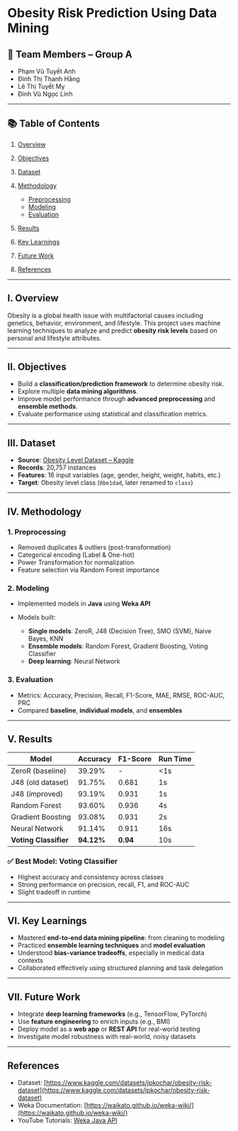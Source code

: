 # Obesity Risk Prediction Using Data Mining

## 👥 Team Members – Group A

* Phạm Vũ Tuyết Anh
* Đinh Thị Thanh Hằng
* Lê Thị Tuyết My
* Đinh Vũ Ngọc Linh

---

## 📚 Table of Contents

1. [Overview](#i-overview)
2. [Objectives](#ii-objectives)
3. [Dataset](#iii-dataset)
4. [Methodology](#iv-methodology)

   * [Preprocessing](#1-preprocessing)
   * [Modeling](#2-modeling)
   * [Evaluation](#3-evaluation)
5. [Results](#v-results)
6. [Key Learnings](#vi-key-learnings)
7. [Future Work](#vii-future-work)
8. [References](#references)

---

## I. Overview

Obesity is a global health issue with multifactorial causes including genetics, behavior, environment, and lifestyle. This project uses machine learning techniques to analyze and predict **obesity risk levels** based on personal and lifestyle attributes.

---

## II. Objectives

* Build a **classification/prediction framework** to determine obesity risk.
* Explore multiple **data mining algorithms**.
* Improve model performance through **advanced preprocessing** and **ensemble methods**.
* Evaluate performance using statistical and classification metrics.

---

## III. Dataset

* **Source**: [Obesity Level Dataset – Kaggle](https://www.kaggle.com/datasets/jpkochar/obesity-risk-dataset)
* **Records**: 20,757 instances
* **Features**: 16 input variables (age, gender, height, weight, habits, etc.)
* **Target**: Obesity level class (`0be1dad`, later renamed to `class`)

---

## IV. Methodology

### 1. Preprocessing

* Removed duplicates & outliers (post-transformation)
* Categorical encoding (Label & One-hot)
* Power Transformation for normalization
* Feature selection via Random Forest importance

### 2. Modeling

* Implemented models in **Java** using **Weka API**
* Models built:

  * **Single models**: ZeroR, J48 (Decision Tree), SMO (SVM), Naive Bayes, KNN
  * **Ensemble models**: Random Forest, Gradient Boosting, Voting Classifier
  * **Deep learning**: Neural Network

### 3. Evaluation

* Metrics: Accuracy, Precision, Recall, F1-Score, MAE, RMSE, ROC-AUC, PRC
* Compared **baseline**, **individual models**, and **ensembles**

---

## V. Results

| Model                 | Accuracy   | F1-Score | Run Time |
| --------------------- | ---------- | -------- | -------- |
| ZeroR (baseline)      | 39.29%     | -        | <1s      |
| J48 (old dataset)     | 91.75%     | 0.681    | 1s       |
| J48 (improved)        | 93.19%     | 0.931    | 1s       |
| Random Forest         | 93.60%     | 0.936    | 4s       |
| Gradient Boosting     | 93.08%     | 0.931    | 2s       |
| Neural Network        | 91.14%     | 0.911    | 16s      |
| **Voting Classifier** | **94.12%** | **0.94** | 10s      |

### ✅ Best Model: **Voting Classifier**

* Highest accuracy and consistency across classes
* Strong performance on precision, recall, F1, and ROC-AUC
* Slight tradeoff in runtime

---

## VI. Key Learnings

* Mastered **end-to-end data mining pipeline**: from cleaning to modeling
* Practiced **ensemble learning techniques** and **model evaluation**
* Understood **bias-variance tradeoffs**, especially in medical data contexts
* Collaborated effectively using structured planning and task delegation

---

## VII. Future Work

* Integrate **deep learning frameworks** (e.g., TensorFlow, PyTorch)
* Use **feature engineering** to enrich inputs (e.g., BMI)
* Deploy model as a **web app** or **REST API** for real-world testing
* Investigate model robustness with real-world, noisy datasets

---

## References

* Dataset: [https://www.kaggle.com/datasets/jpkochar/obesity-risk-dataset](https://www.kaggle.com/datasets/jpkochar/obesity-risk-dataset)
* Weka Documentation: [https://waikato.github.io/weka-wiki/](https://waikato.github.io/weka-wiki/)
* YouTube Tutorials: [Weka Java API](https://www.youtube.com/playlist?list=PLea0WJq13cnBVfsPVNyRAus2NK-KhCuzJ)
